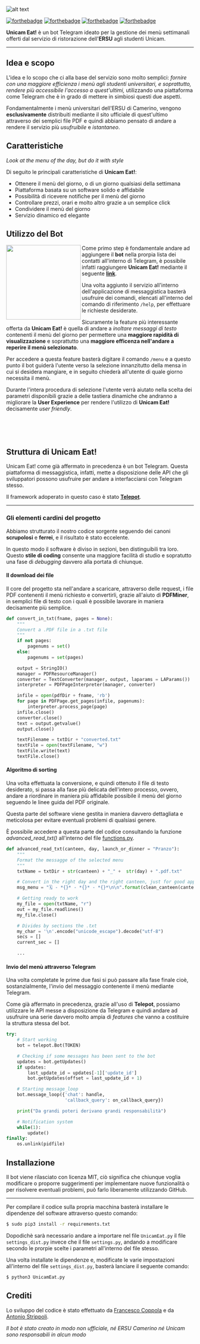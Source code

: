

![alt text](https://i.imgur.com/oxhwj19.png "UnicamEat!")

[![forthebadge](http://forthebadge.com/images/badges/made-with-python.svg)](https://www.python.org/)
[![forthebadge](http://forthebadge.com/images/badges/built-with-love.svg)](https://www.paypal.me/azzeccagarbugli)
[![forthebadge](http://forthebadge.com/images/badges/powered-by-water.svg)](https://it.wikipedia.org/wiki/Acqua)
[![forthebadge](http://forthebadge.com/images/badges/cc-by-nd.svg)](https://opensource.org/licenses/MIT)

**Unicam Eat!** è un bot Telegram ideato per la gestione dei menù settimanali offerti dal servizio di ristorazione dell'**ERSU** agli studenti Unicam.

***

## Idea e scopo

L'idea e lo scopo che ci alla base del servizio sono molto semplici: *fornire con una maggiore efficienza i menù agli studenti universitari, e soprattutto, rendere più accessibile l'accesso a quest'ultimi,* utilizzando una piattaforma come Telegram che è in grado di mettere in simbiosi questi due aspetti.

Fondamentalmente i menù universitari dell'ERSU di Camerino, vengono **esclusivamente** distribuiti mediante il sito ufficiale di quest'ultimo attraverso dei semplici file PDF e quindi abbiamo pensato di andare a rendere il servizio più *usufruibile* e *istantaneo*.

## Caratteristiche

*Look at the menu of the day, but do it with style*

Di seguito le principali caratteristiche di **Unicam Eat!**:
* Ottenere il menù del giorno, o di un giorno qualsiasi della settimana
* Piattaforma basata su un software solido e affidabile
* Possibilità di ricevere notifiche per il menù del giorno
* Controllare prezzi, orari e molto altro grazie a un semplice click
* Condividere il menù del giorno
* Servizio dinamico ed elegante

## Utilizzo del Bot

<img align="left" width="200" src="https://i.imgur.com/qDUExac.jpg"> 

Come primo step è fondamentale andare ad aggiungere il **bot** nella prorpia lista dei contatti all'interno di Telegram, è possibile infatti raggiungere **Unicam Eat!** mediante il seguente [**link**](https://t.me/UnicamEatBot/).

Una volta aggiunto il servizio all'interno dell'applicazione di messaggistica basterà usufruire dei comandi, elencati all'interno del comando di riferimento ``/help``, per effettuare le richieste desiderate.

Sicuramente la feature più interessante offerta da **Unicam Eat!** è quella di andare a _inoltare messaggi di testo_ contenenti il menù del giorno per permettere una **maggiore rapidità di visualizzazione** e soprattutto una **maggiore efficenza nell'andare a reperire il menù selezionato**.

Per accedere a questa feature basterà digitare il comando ``/menu`` e a questo punto il bot guiderà l'utente verso la selezione innanzitutto della mensa in cui si desidera mangiare, e in seguito chiederà all'utente di quale giorno necessita il menù.

Durante l'intera procedura di selezione l'utente verrà aiutato nella scelta dei parametri disponibili grazie a delle tastiera dinamiche che andranno a migliorare la **User Experience** per rendere l'utilizzo di **Unicam Eat!** decisamente _user friendly_.

</br></br></br>

## Struttura di Unicam Eat!

Unicam Eat! come già affermato in precedenza è un bot Telegram. Questa piattaforma di messaggistica, infatti, mette a disposizione delle API che gli sviluppatori possono usufruire per andare a interfacciarsi con Telegram stesso. 

Il framework adoperato in questo caso è stato [**Telepot**](http://telepot.readthedocs.io/en/latest/).

---
### Gli elementi cardini del progetto

Abbiamo strutturato il nostro codice sorgente seguendo dei canoni **scrupolosi** e **ferrei**, e il risultato è stato eccelente.

In questo modo il software è diviso in sezioni, ben distinguibili tra loro. Questo **stile di coding** consente una maggiore facilità di studio e sopratutto una fase di *debugging* davvero alla portata di chiunque.


#### Il download dei file

Il core del progetto sta nell'andare a scaricare, attraverso delle request, i file PDF contenenti il menù richiesto e convertirli, grazie all'aiuto di **PDFMiner**, in semplici file di testo con i quali è possibile lavorare in maniera decisamente più semplice.

```python
def convert_in_txt(fname, pages = None):
    """
    Convert a .PDF file in a .txt file
    """
    if not pages:
        pagenums = set()
    else:
        pagenums = set(pages)

    output = StringIO()
    manager = PDFResourceManager()
    converter = TextConverter(manager, output, laparams = LAParams())
    interpreter = PDFPageInterpreter(manager, converter)

    infile = open(pdfDir + fname, 'rb')
    for page in PDFPage.get_pages(infile, pagenums):
        interpreter.process_page(page)
    infile.close()
    converter.close()
    text = output.getvalue()
    output.close()

    textFilename = txtDir + "converted.txt"
    textFile = open(textFilename, "w")
    textFile.write(text)
    textFile.close()
```
#### Algoritmo di sorting

Una volta effettuata la conversione, e quindi ottenuto il file di testo desiderato, si passa alla fase più delicata dell'intero processo, ovvero, andare a riordinare in maniera più affidabile possibile il menù del giorno seguendo le linee guida del PDF originale.

Questa parte del software viene gestita in maniera davvero dettagliata e meticolosa per evitare eventuali problemi di qualsiasi genere. 


È possibile accedere a questa parte del codice consultando la funzione *advanced_read_txt()* all'interno del file [functions.py](https://github.com/Azzeccagarbugli/UnicamEat/blob/master/functions.py).
```python
def advanced_read_txt(canteen, day, launch_or_dinner = "Pranzo"):
    """
    Format the messagge of the selected menu
    """
    txtName = txtDir + str(canteen) + "_" +  str(day) + ".pdf.txt"

    # Convert in the right day and the right canteen, just for good appaerence
    msg_menu = "🗓 - *{}* - *{}* - *{}*\n\n".format(clean_canteen(canteen), clean_day(day), launch_or_dinner)

    # Getting ready to work
    my_file = open(txtName, "r")
    out = my_file.readlines()
    my_file.close()

    # Divides by sections the .txt
    my_char = '\n'.encode("unicode_escape").decode("utf-8")
    secs = []
    current_sec = []

    ...
```

#### Invio del menù attraverso Telegram

Una volta completate le prime due fasi si può passare alla fase finale cioè, sostanzialmente, l'invio del messaggio contenente il menù mediante Telegram. 

Come già affermato in precedenza, grazie all'uso di **Telepot**, possiamo utilizzare le API messe a disposizione da Telegram e quindi andare ad usufruire una serie davvero molto ampia di *features* che vanno a costituire la struttura stessa del bot.

```python
try:
    # Start working
    bot = telepot.Bot(TOKEN)

    # Checking if some messages has been sent to the bot
    updates = bot.getUpdates()
    if updates:
        last_update_id = updates[-1]['update_id']
        bot.getUpdates(offset = last_update_id + 1)

    # Starting message_loop
    bot.message_loop({'chat': handle,
                      'callback_query': on_callback_query})

    print("Da grandi poteri derivano grandi responsabilità")

    # Notification system
    while(1):
        update()
finally:
    os.unlink(pidfile)
```


## Installazione

Il bot viene rilasciato con licenza MIT, ciò significa che chiunque voglia modificare o proporre suggerimenti per implementare nuove funzionalità o per risolvere eventuali problemi, può farlo liberamente utilizzando GitHub.

---

Per compilare il codice sulla propria macchina basterà installare le dipendenze del software attraverso questo comando:
```bash
$ sudo pip3 install -r requirements.txt
```
Dopodichè sarà necessario andare a importare nel file ``UnicamEat.py`` il file ``settings_dist.py`` invece che il file ``settings.py``, andando a modificare secondo le prorpie scelte i parametri all'interno del file stesso.

Una volta installate le dipendenze e, modificate le varie impostazioni all'interno del file ``settings_dist.py``, basterà lanciare il seguente comando:
```bash
$ python3 UnicamEat.py
```

## Crediti

Lo sviluppo del codice è stato effettuato da [Francesco Coppola](https://github.com/Azzeccagarbugli) e da [Antonio Strippoli](https://github.com/Porchetta).

*Il bot è stato creato in modo non ufficiale, né ERSU Camerino né Unicam sono responsabili in alcun modo*
